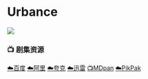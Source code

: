 # Urbance
![](/image/maxresdefault_(6).jpg)

### 📺 剧集资源

[☁️百度](https://pan.baidu.com/s/1P4qJgqmZezWv5QtLrsZcEg?pwd=ggev) [☁️阿里](https://www.aliyundrive.com/s/Gy8fv1Tng2c) [☁️夸克](https://pan.quark.cn/s/bcef7fccc73a) [☁️迅雷](https://pan.xunlei.com/s/VNnhQ-2AEAAr54C6qUJua6eNA1?pwd=z8mz#) [📺MDpan](https://pan.mdsub.top/Urbance) [☁️PikPak](https://mypikpak.com/s/VNmWZgmtgPJzgm6qRF58IHn8o1)